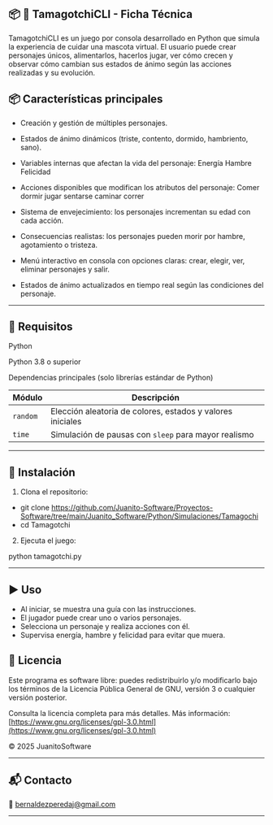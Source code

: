 ## 📦 🐣 TamagotchiCLI - Ficha Técnica

TamagotchiCLI es un juego por consola desarrollado en Python que simula la experiencia de cuidar una mascota virtual.
El usuario puede crear personajes únicos, alimentarlos, hacerlos jugar, ver cómo crecen y observar cómo cambian sus estados de ánimo según las acciones realizadas y su evolución.

## 📦 Características principales

- Creación y gestión de múltiples personajes.
- Estados de ánimo dinámicos (triste, contento, dormido, hambriento, sano).
  
- Variables internas que afectan la vida del personaje:
Energía
Hambre
Felicidad

- Acciones disponibles que modifican los atributos del personaje:
Comer
dormir
jugar
sentarse
caminar
correr

- Sistema de envejecimiento: los personajes incrementan su edad con cada acción.
- Consecuencias realistas: los personajes pueden morir por hambre, agotamiento o tristeza.
- Menú interactivo en consola con opciones claras: crear, elegir, ver, eliminar personajes y salir.
- Estados de ánimo actualizados en tiempo real según las condiciones del personaje.

---

## 🔧 Requisitos
Python

Python 3.8 o superior

Dependencias principales
(solo librerías estándar de Python)

| Módulo   | Descripción                                                |
| -------- | ---------------------------------------------------------- |
| `random` | Elección aleatoria de colores, estados y valores iniciales |
| `time`   | Simulación de pausas con `sleep` para mayor realismo       |

---

## 🚀 Instalación

1. Clona el repositorio:

- git clone https://github.com/Juanito-Software/Proyectos-Software/tree/main/Juanito_Software/Python/Simulaciones/Tamagochi
- cd Tamagotchi

2. Ejecuta el juego:

python tamagotchi.py

---

## ▶️ Uso

- Al iniciar, se muestra una guía con las instrucciones.
- El jugador puede crear uno o varios personajes.
- Selecciona un personaje y realiza acciones con él.
- Supervisa energía, hambre y felicidad para evitar que muera.

## 📃 Licencia

Este programa es software libre: puedes redistribuirlo y/o modificarlo bajo los términos de la Licencia Pública General de GNU, versión 3 o cualquier versión posterior.

Consulta la licencia completa para más detalles.
Más información: [https://www.gnu.org/licenses/gpl-3.0.html](https://www.gnu.org/licenses/gpl-3.0.html)

© 2025 JuanitoSoftware

---

## 📬 Contacto

📧 bernaldezperedaj@gmail.com

---
